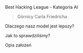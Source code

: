 Best Hacking League - Kategoria AI

> Górnicy Carla Friedricha

Dlaczego nasz model jest lepszy?

Jak to sprawdziliśmy?

Opis założeń
